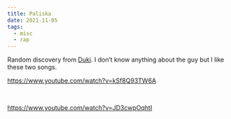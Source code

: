 ```yaml
---
title: Paliska
date: 2021-11-05
tags:
  - misc
  - rap
---
```


Random discovery from [Duki](https://www.youtube.com/c/420duki). I don’t know anything about the guy but I like these two songs.

https://www.youtube.com/watch?v=kSf8Q93TW6A

<br>

https://www.youtube.com/watch?v=JD3cwpOqhtI
